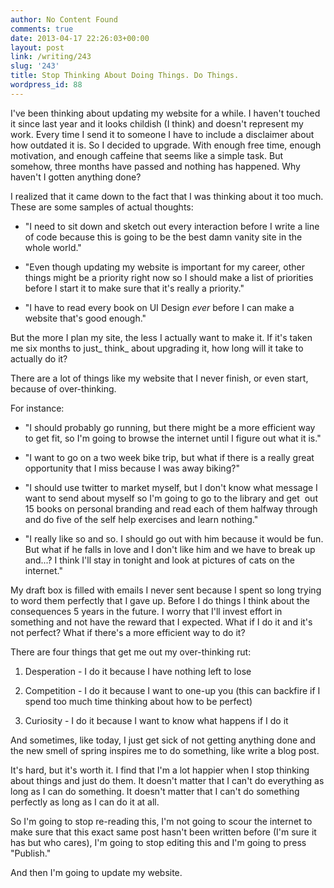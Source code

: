 ```yaml
---
author: No Content Found
comments: true
date: 2013-04-17 22:26:03+00:00
layout: post
link: /writing/243
slug: '243'
title: Stop Thinking About Doing Things. Do Things.
wordpress_id: 88
---
```


I've been thinking about updating my website for a while. I haven't touched it since last year and it looks childish (I think) and doesn't represent my work. Every time I send it to someone I have to include a disclaimer about how outdated it is.
So I decided to upgrade. With enough free time, enough motivation, and enough caffeine that seems like a simple task. But somehow, three months have passed and nothing has happened. Why haven't I gotten anything done?




I realized that it came down to the fact that I was thinking about it too much. These are some samples of actual thoughts:






  * "I need to sit down and sketch out every interaction before I write a line of code because this is going to be the best damn vanity site in the whole world."


  * "Even though updating my website is important for my career, other things might be a priority right now so I should make a list of priorities before I start it to make sure that it's really a priority."


  * "I have to read every book on UI Design _ever_ before I can make a website that's good enough."




But the more I plan my site, the less I actually want to make it. If it's taken me six months to just_ think_ about upgrading it, how long will it take to actually do it?




There are a lot of things like my website that I never finish, or even start, because of over-thinking.




For instance:






  * "I should probably go running, but there might be a more efficient way to get fit, so I'm going to browse the internet until I figure out what it is."


  * "I want to go on a two week bike trip, but what if there is a really great opportunity that I miss because I was away biking?"


  * "I should use twitter to market myself, but I don't know what message I want to send about myself so I'm going to go to the library and get  out 15 books on personal branding and read each of them halfway through and do five of the self help exercises and learn nothing."


  * "I really like so and so. I should go out with him because it would be fun. But what if he falls in love and I don't like him and we have to break up and...? I think I'll stay in tonight and look at pictures of cats on the internet."




My draft box is filled with emails I never sent because I spent so long trying to word them perfectly that I gave up. Before I do things I think about the consequences 5 years in the future. I worry that I'll invest effort in something and not have the reward that I expected. What if I do it and it's not perfect? What if there's a more efficient way to do it?




There are four things that get me out my over-thinking rut:






  1. Desperation - I do it because I have nothing left to lose


  2. Competition - I do it because I want to one-up you (this can backfire if I spend too much time thinking about how to be perfect)


  3. Curiosity - I do it because I want to know what happens if I do it




And sometimes, like today, I just get sick of not getting anything done and the new smell of spring inspires me to do something, like write a blog post.




It's hard, but it's worth it. I find that I'm a lot happier when I stop thinking about things and just do them. It doesn't matter that I can't do everything as long as I can do something. It doesn't matter that I can't do something perfectly as long as I can do it at all.




So I'm going to stop re-reading this, I'm not going to scour the internet to make sure that this exact same post hasn't been written before (I'm sure it has but who cares), I'm going to stop editing this and I'm going to press "Publish."




And then I'm going to update my website.
